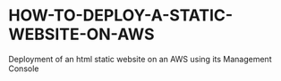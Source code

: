 # HOW-TO-DEPLOY-A-STATIC-WEBSITE-ON-AWS
Deployment of an html static website on an AWS using its Management Console
